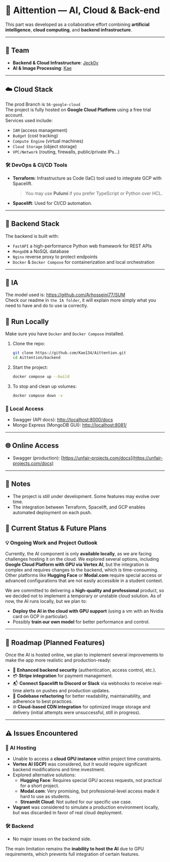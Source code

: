 # 🧠 Aittention — AI, Cloud & Back-end

This part was developed as a collaborative effort combining **artificial intelligence**, **cloud computing**, and **backend infrastructure**.

---

## 👥 Team

- **Backend & Cloud Infrastructure**: [Jeck0v](https://github.com/Jeck0v)  
- **AI & Image Processing**: [Kae](https://github.com/Kae134)

---

## ☁️ Cloud Stack
The prod Branch is `56-google-cloud` <br>
The project is fully hosted on **Google Cloud Platform** using a free trial account.  
Services used include:

- `IAM` (access management)
- `Budget` (cost tracking)
- `Compute Engine` (virtual machines)
- `Cloud Storage` (object storage)
- `VPC/Network` (routing, firewalls, public/private IPs…)

### 🛠️ DevOps & CI/CD Tools

- **Terraform**: Infrastructure as Code (IaC) tool used to integrate GCP with Spacelift.  
  > You may use **Pulumi** if you prefer TypeScript or Python over HCL.
- **Spacelift**: Used for CI/CD automation.

---

## 🧱 Backend Stack

The backend is built with:

- `FastAPI` a high-performance Python web framework for REST APIs
- `MongoDB` a NoSQL database
- `Nginx` reverse proxy to protect endpoints
- `Docker` & `Docker Compose`  for containerization and local orchestration

---
## 🧠 IA
The model used is:
https://github.com/Arhosseini77/SUM <br>
Check our readme in `the IA folder`, it will explain more simply what you need to have and do to use ia correctly.

## 🚀 Run Locally

Make sure you have `Docker` and `Docker Compose` installed.

1. Clone the repo:
   ```bash
   git clone https://github.com/Kae134/Aittention.git
   cd Aittention/backend
   ```

2. Start the project:
   ```bash
   docker compose up --build
   ```

3. To stop and clean up volumes:
   ```bash
   docker compose down -v
   ```

### 📍 Local Access

- Swagger (API docs): [http://localhost:8000/docs](http://localhost:8000/docs)
- Mongo Express (MongoDB GUI): [http://localhost:8081/](http://localhost:8081/)

---

## 🌐 Online Access

- Swagger (production): [https://unfair-projects.com/docs](https://unfair-projects.com/docs)


---

## 📌 Notes

- The project is still under development. Some features may evolve over time.
- The integration between Terraform, Spacelift, and GCP enables automated deployment on each push.

## 🚧 Current Status & Future Plans

### 💡 Ongoing Work and Project Outlook

Currently, the AI component is only **available locally**, as we are facing challenges hosting it on the cloud. 
We explored several options, including **Google Cloud Platform with GPU via Vertex AI**, but the integration is complex and requires changes to the backend, which is time-consuming. <br>
Other platforms like **Hugging Face** or **Modal.com** require special access or advanced configurations that are not easily accessible in a student context.

We are committed to delivering a **high-quality and professional** product, so we decided not to implement a temporary or unstable cloud solution. As of now, the AI runs locally, but we plan to:

- **Deploy the AI in the cloud with GPU support** (using a vm with an Nvidia card on GCP in particular).
- Possibly **train our own model** for better performance and control.

---

## 📌 Roadmap (Planned Features)

Once the AI is hosted online, we plan to implement several improvements to make the app more realistic and production-ready:

- 🔐 **Enhanced backend security** (authentication, access control, etc.).
- 💳 **Stripe integration** for payment management.
- 📬 **Connect Spacelift to Discord or Slack** via webhooks to receive real-time alerts on pushes and production updates.
- 🧹 **Codebase refactoring** for better readability, maintainability, and adherence to best practices.
- 🌐 **Cloud-based CDN integration** for optimized image storage and delivery (initial attempts were unsuccessful, still in progress).

---

## ⚠️ Issues Encountered

### 🧠 AI Hosting

- Unable to access a **cloud GPU instance** within project time constraints.
- **Vertex AI (GCP)** was considered, but it would require significant backend modifications and time investment.
- Explored alternative solutions:
  - **Hugging Face**: Requires special GPU access requests, not practical for a short project.
  - **Modal.com**: Very promising, but professional-level access made it hard to use as students.
  - **Streamlit Cloud**: Not suited for our specific use case.
- **Vagrant** was considered to simulate a production environment locally, but was discarded in favor of real cloud deployment.

### 🛠️ Backend

- No major issues on the backend side. <br>

The main limitation remains the **inability to host the AI** due to GPU requirements, which prevents full integration of certain features.
